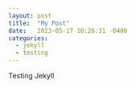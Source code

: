 ```yaml
---
layout: post
title:  "My Post"
date:   2023-05-17 10:26:31 -0400
categories:
  - jekyll
  - testing
---
```

Testing Jekyll
